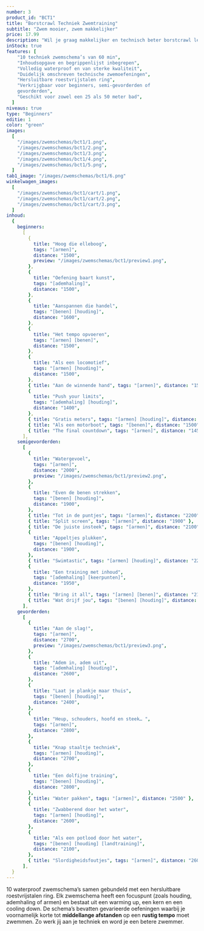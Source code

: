 ```yaml
---
number: 3
product_id: "BCT1"
title: "Borstcrawl Techniek Zwemtraining"
subtitle: "Zwem mooier, zwem makkelijker"
price: 17.99
description: "Wil je graag makkelijker en technisch beter borstcrawl leren zwemmen? Deze 10 gevarieerde zwemschema’s van 60 minuten bevatten technische zwemoefeningen die je helpen je slag te verbeteren! Volledig waterproof zodat jij er onbeperkt mee kunt zwemmen."
inStock: true
features: [
    "10 techniek zwemschema’s van 60 min",
    "Inhoudsopgave en begrippenlijst inbegrepen",
    "Volledig waterproof en van sterke kwaliteit",
    "Duidelijk omschreven technische zwemoefeningen",
    "Hersluitbare roestvrijstalen ring",
    "Verkrijgbaar voor beginners, semi-gevorderden of
    gevorderden",
    "Geschikt voor zowel een 25 als 50 meter bad",
  ]
niveaus: true
type: "Beginners"
editie: 1
color: "green"
images:
  [
    "/images/zwemschemas/bct1/1.png",
    "/images/zwemschemas/bct1/2.png",
    "/images/zwemschemas/bct1/3.png",
    "/images/zwemschemas/bct1/4.png",
    "/images/zwemschemas/bct1/5.png",
  ]
tab1_image: "/images/zwemschemas/bct1/6.png"
winkelwagen_images:
  [
    "/images/zwemschemas/bct1/cart/1.png",
    "/images/zwemschemas/bct1/cart/2.png",
    "/images/zwemschemas/bct1/cart/3.png",
  ]
inhoud:
  {
    beginners:
      [
        {
          title: "Hoog die elleboog",
          tags: "[armen]",
          distance: "1500",
          preview: "/images/zwemschemas/bct1/preview1.png",
        },
        {
          title: "Oefening baart kunst",
          tags: "[ademhaling]",
          distance: "1500",
        },
        {
          title: "Aanspannen die handel",
          tags: "[benen] [houding]",
          distance: "1600",
        },
        {
          title: "Het tempo opvoeren",
          tags: "[armen] [benen]",
          distance: "1500",
        },
        {
          title: "Als een locomotief",
          tags: "[armen] [houding]",
          distance: "1500",
        },
        { title: "Aan de winnende hand", tags: "[armen]", distance: "1500" },
        {
          title: "Push your limits",
          tags: "[ademhaling] [houding]",
          distance: "1400",
        },
        { title: "Gratis meters", tags: "[armen] [houding]", distance: "1500" },
        { title: "Als een motorboot", tags: "[benen]", distance: "1500" },
        { title: "The final countdown", tags: "[armen]", distance: "1450" },
      ],
    semigevorderden:
      [
        {
          title: "Watergevoel",
          tags: "[armen]",
          distance: "2000",
          preview: "/images/zwemschemas/bct1/preview2.png",
        },
        {
          title: "Even de benen strekken",
          tags: "[benen] [houding]",
          distance: "1900",
        },
        { title: "Tot in de puntjes", tags: "[armen]", distance: "2200" },
        { title: "Split screen", tags: "[armen]", distance: "1900" },
        { title: "De juiste insteek", tags: "[armen]", distance: "2100" },
        {
          title: "Appeltjes plukken",
          tags: "[benen] [houding]",
          distance: "1900",
        },
        { title: "Swimtastic", tags: "[armen] [houding]", distance: "2200" },
        {
          title: "Een training met inhoud",
          tags: "[ademhaling] [keerpunten]",
          distance: "1950",
        },
        { title: "Bring it all", tags: "[armen] [benen]", distance: "2100" },
        { title: "Wat drijf jou", tags: "[benen] [houding]", distance: "1800" },
      ],
    gevorderden:
      [
        {
          title: "Aan de slag!",
          tags: "[armen]",
          distance: "2700",
          preview: "/images/zwemschemas/bct1/preview3.png",
        },
        {
          title: "Adem in, adem uit",
          tags: "[ademhaling] [houding]",
          distance: "2600",
        },
        {
          title: "Laat je plankje maar thuis",
          tags: "[benen] [houding]",
          distance: "2400",
        },
        {
          title: "Heup, schouders, hoofd en steek… ",
          tags: "[armen]",
          distance: "2800",
        },
        {
          title: "Knap staaltje techniek",
          tags: "[armen] [houding]",
          distance: "2700",
        },
        {
          title: "Een dolfijne training",
          tags: "[benen] [houding]",
          distance: "2800",
        },
        { title: "Water pakken", tags: "[armen]", distance: "2500" },
        {
          title: "Zwabberend door het water",
          tags: "[armen] [houding]",
          distance: "2600",
        },
        {
          title: "Als een potlood door het water",
          tags: "[benen] [houding] [landtraining]",
          distance: "2100",
        },
        { title: "Slordigheidsfoutjes", tags: "[armen]", distance: "2600" },
      ],
  }
---
```


10 waterproof zwemschema’s samen gebundeld met een hersluitbare roestvrijstalen ring. Elk zwemschema heeft een focuspunt (zoals houding, ademhaling of armen) en bestaat uit een warming up, een kern en een cooling down. De schema’s bevatten gevarieerde oefeningen waarbij je voornamelijk korte tot **middellange afstanden** op een **rustig tempo** moet zwemmen. Zo werk jij aan je techniek en word je een betere zwemmer.
